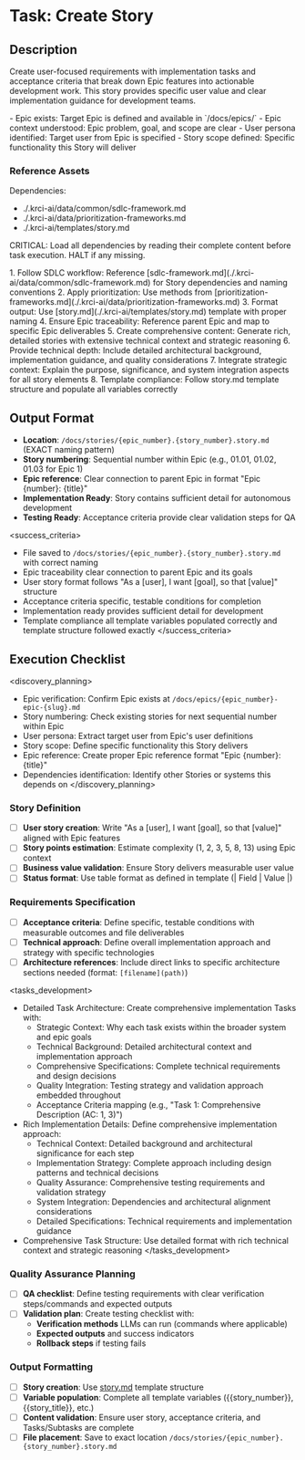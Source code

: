 # Task: Create Story

## Description

Create user-focused requirements with implementation tasks and acceptance criteria that break down Epic features into actionable development work. This story provides specific user value and clear implementation guidance for development teams.

<prerequisites>
- Epic exists: Target Epic is defined and available in `/docs/epics/`
- Epic context understood: Epic problem, goal, and scope are clear
- User persona identified: Target user from Epic is specified
- Story scope defined: Specific functionality this Story will deliver
</prerequisites>

### Reference Assets

Dependencies:

- ./.krci-ai/data/common/sdlc-framework.md
- ./.krci-ai/data/prioritization-frameworks.md
- ./.krci-ai/templates/story.md

CRITICAL: Load all dependencies by reading their complete content before task execution. HALT if any missing.

<instructions>
1. Follow SDLC workflow: Reference [sdlc-framework.md](./.krci-ai/data/common/sdlc-framework.md) for Story dependencies and naming conventions
2. Apply prioritization: Use methods from [prioritization-frameworks.md](./.krci-ai/data/prioritization-frameworks.md)
3. Format output: Use [story.md](./.krci-ai/templates/story.md) template with proper naming
4. Ensure Epic traceability: Reference parent Epic and map to specific Epic deliverables
5. Create comprehensive content: Generate rich, detailed stories with extensive technical context and strategic reasoning
6. Provide technical depth: Include detailed architectural background, implementation guidance, and quality considerations
7. Integrate strategic context: Explain the purpose, significance, and system integration aspects for all story elements
8. Template compliance: Follow story.md template structure and populate all variables correctly
</instructions>

## Output Format

- **Location**: `/docs/stories/{epic_number}.{story_number}.story.md` (EXACT naming pattern)
- **Story numbering**: Sequential number within Epic (e.g., 01.01, 01.02, 01.03 for Epic 1)
- **Epic reference**: Clear connection to parent Epic in format "Epic {number}: {title}"
- **Implementation Ready**: Story contains sufficient detail for autonomous development
- **Testing Ready**: Acceptance criteria provide clear validation steps for QA

<success_criteria>
- File saved to `/docs/stories/{epic_number}.{story_number}.story.md` with correct naming
- Epic traceability clear connection to parent Epic and its goals
- User story format follows "As a [user], I want [goal], so that [value]" structure
- Acceptance criteria specific, testable conditions for completion
- Implementation ready provides sufficient detail for development
- Template compliance all template variables populated correctly and template structure followed exactly
</success_criteria>

## Execution Checklist

<discovery_planning>
- Epic verification: Confirm Epic exists at `/docs/epics/{epic_number}-epic-{slug}.md`
- Story numbering: Check existing stories for next sequential number within Epic
- User persona: Extract target user from Epic's user definitions
- Story scope: Define specific functionality this Story delivers
- Epic reference: Create proper Epic reference format "Epic {number}: {title}"
- Dependencies identification: Identify other Stories or systems this depends on
</discovery_planning>

### Story Definition

- [ ] **User story creation**: Write "As a [user], I want [goal], so that [value]" aligned with Epic features
- [ ] **Story points estimation**: Estimate complexity (1, 2, 3, 5, 8, 13) using Epic context
- [ ] **Business value validation**: Ensure Story delivers measurable user value
- [ ] **Status format**: Use table format as defined in template (| Field | Value |)

### Requirements Specification

- [ ] **Acceptance criteria**: Define specific, testable conditions with measurable outcomes and file deliverables
- [ ] **Technical approach**: Define overall implementation approach and strategy with specific technologies
- [ ] **Architecture references**: Include direct links to specific architecture sections needed (format: `[filename](path)`)

<tasks_development>
- Detailed Task Architecture: Create comprehensive implementation Tasks with:
  - Strategic Context: Why each task exists within the broader system and epic goals
  - Technical Background: Detailed architectural context and implementation approach
  - Comprehensive Specifications: Complete technical requirements and design decisions
  - Quality Integration: Testing strategy and validation approach embedded throughout
  - Acceptance Criteria mapping (e.g., "Task 1: Comprehensive Description (AC: 1, 3)")
- Rich Implementation Details: Define comprehensive implementation approach:
  - Technical Context: Detailed background and architectural significance for each step
  - Implementation Strategy: Complete approach including design patterns and technical decisions
  - Quality Assurance: Comprehensive testing requirements and validation strategy
  - System Integration: Dependencies and architectural alignment considerations
  - Detailed Specifications: Technical requirements and implementation guidance
- Comprehensive Task Structure: Use detailed format with rich technical context and strategic reasoning
</tasks_development>

### Quality Assurance Planning

- [ ] **QA checklist**: Define testing requirements with clear verification steps/commands and expected outputs
- [ ] **Validation plan**: Create testing checklist with:
  - **Verification methods** LLMs can run (commands where applicable)
  - **Expected outputs** and success indicators
  - **Rollback steps** if testing fails

### Output Formatting

- [ ] **Story creation**: Use [story.md](./.krci-ai/templates/story.md) template structure
- [ ] **Variable population**: Complete all template variables ({{story_number}}, {{story_title}}, etc.)
- [ ] **Content validation**: Ensure user story, acceptance criteria, and Tasks/Subtasks are complete
- [ ] **File placement**: Save to exact location `/docs/stories/{epic_number}.{story_number}.story.md`
